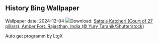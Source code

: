 ## History Bing Wallpaper
Wallpaper date: 2024-12-04
![](https://www.bing.com/th?id=OHR.JaipurFort_EN-GB1927902015_UHD.jpg&w=1000)Download: [Sattais Katcheri (Court of 27 pillars), Amber Fort, Rajasthan, India (© Yury Taranik/Shutterstock)](https://www.bing.com/th?id=OHR.JaipurFort_EN-GB1927902015_UHD.jpg)

Auto get programm by LtgX
